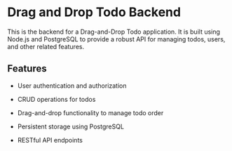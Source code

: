 # Drag and Drop Todo Backend

This is the backend for a Drag-and-Drop Todo application. It is built using Node.js and PostgreSQL to provide a robust API for managing todos, users, and other related features.

## Features


- User authentication and authorization

- CRUD operations for todos

- Drag-and-drop functionality to manage todo order

- Persistent storage using PostgreSQL

- RESTful API endpoints
